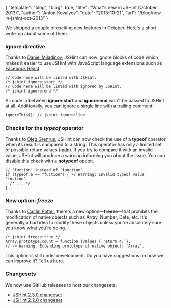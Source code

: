 {
  "template": "blog",
  "blog": true,
  "title": "What's new in JSHint (October, 2013)",
  "author": "Anton Kovalyov",
  "date": "2013-10-21",
  "url": "/blog/new-in-jshint-oct-2013"
}

We shipped a couple of exciting new features in October. Here's a short
write-up about some of them.

### Ignore directive

Thanks to [Daniel Miladinov](https://github.com/danielmiladinov), JSHint
can now ignore blocks of code which makes it easier to use JSHint with
JavaScript language extensions such as [Facebook React](http://facebook.github.io/react/).

    // Code here will be linted with JSHint.
    /* jshint ignore:start */
    // Code here will be linted with ignored by JSHint.
    /* jshint ignore:end */

All code in between **ignore:start** and **ignore:end** won't be
passed to JSHint at all. Additionally, you can ignore a single
line with a trailing comment:

    ignoreThis(); // jshint ignore:line

### Checks for the *typeof* operator

Thanks to [Oleg Grenrus](https://github.com/phadej), JSHint can now
check the use of a **typeof** operator when its result is compared
to a string. This operator has only a limited set of possible return
values ([mdn](https://developer.mozilla.org/en-US/docs/Web/JavaScript/Reference/Operators/typeof)).
If you try to compare it with an invalid value, JSHint will produce
a warning informing you about the issue. You can disable this check
with a **notypeof** option.

    // 'fuction' instead of 'function'
    if (typeof a == "fuction") { // Warning: Invalid typeof value 'fuction'
      /* ... */
    }

### New option: *freeze*

Thanks to [Caitlin Potter](https://github.com/caitp), there's a new
option—**freeze**—that prohibits the modification of native objects
such as Array, Number, Date, etc. It's generally a bad idea to modify
these objects unless you're absolutely sure you know what you're doing.

    /* jshint freeze:true */
    Array.prototype.count = function (value) { return 4; };
    // -> Warning: Extending prototype of native object: 'Array'.

This option is still under development. Do you have suggestions
on how we can improve it? [Tell us here](https://github.com/jshint/jshint/issues/1316).

### Changesets

We now use GitHub releases to host our changesets:

* [JSHint 2.3.0 changeset](https://github.com/jshint/jshint/releases/tag/2.3.0)
* [JSHint 2.2.0 changeset](https://github.com/jshint/jshint/releases/tag/2.2.0)
